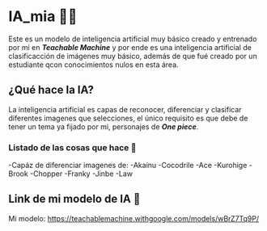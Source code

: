 # IA_mia 🤘🤘
Este es un modelo de inteligencia artificial muy básico creado y entrenado por mi en ***Teachable Machine*** y por ende es una inteligencia artificial de clasificacción de imágenes muy básico, además de que fué creado por un estudiante qcon conocimientos nulos en esta área.

## ¿Qué hace la IA?
La inteligencia artificial es capas de reconocer, diferenciar y clasificar diferentes imagenes que selecciones, el único requisito es que debe de tener un tema ya fijado por mi, personajes de ***One piece***.

### Listado de las cosas que hace 👻
-Capáz de diferenciar imagenes de:
      -Akainu
      -Cocodrile
      -Ace
      -Kurohige
      -Brook
      -Chopper
      -Franky
      -Jinbe
      -Law
## Link de mi modelo de IA :metal:
Mi modelo: https://teachablemachine.withgoogle.com/models/wBrZ7Tq9P/
